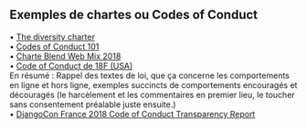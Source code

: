 ## Exemples de chartes ou Codes of Conduct

• [The diversity charter](http://diversitycharter.org/)  
• [Codes of Conduct 101](https://www.ashedryden.com/blog/codes-of-conduct-101-faq#coc101whatis)  
• [Charte Blend Web Mix 2018](https://www.blendwebmix.com/wp-content/uploads/2018/03/charte-speakers-blend-2018.pdf)  
• [Code of Conduct de 18F (USA)](https://github.com/18F/code-of-conduct/blob/master/code-of-conduct.md)  
En résumé : Rappel des textes de loi, que ça concerne les comportements en ligne et hors ligne, exemples succincts de comportements encouragés et découragés (le harcèlement et les commentaires en premier lieu, le toucher sans consentement préalable juste ensuite.)  
• [DjangoCon France 2018 Code of
Conduct Transparency Report](http://rencontres.django-fr.org/2018/coc-report.pdf)  
